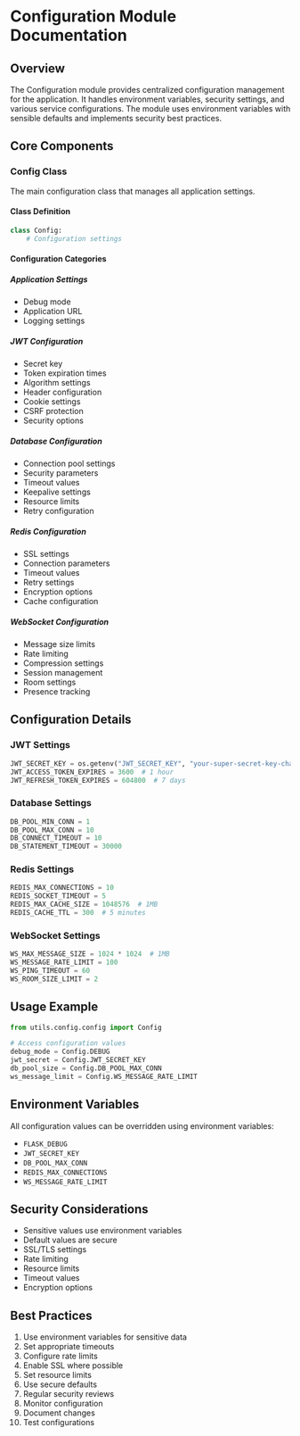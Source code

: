 # Configuration Module Documentation

## Overview
The Configuration module provides centralized configuration management for the application. It handles environment variables, security settings, and various service configurations. The module uses environment variables with sensible defaults and implements security best practices.

## Core Components

### Config Class
The main configuration class that manages all application settings.

#### Class Definition
```python
class Config:
    # Configuration settings
```

#### Configuration Categories

##### Application Settings
- Debug mode
- Application URL
- Logging settings

##### JWT Configuration
- Secret key
- Token expiration times
- Algorithm settings
- Header configuration
- Cookie settings
- CSRF protection
- Security options

##### Database Configuration
- Connection pool settings
- Security parameters
- Timeout values
- Keepalive settings
- Resource limits
- Retry configuration

##### Redis Configuration
- SSL settings
- Connection parameters
- Timeout values
- Retry settings
- Encryption options
- Cache configuration

##### WebSocket Configuration
- Message size limits
- Rate limiting
- Compression settings
- Session management
- Room settings
- Presence tracking

## Configuration Details

### JWT Settings
```python
JWT_SECRET_KEY = os.getenv("JWT_SECRET_KEY", "your-super-secret-key-change-in-production")
JWT_ACCESS_TOKEN_EXPIRES = 3600  # 1 hour
JWT_REFRESH_TOKEN_EXPIRES = 604800  # 7 days
```

### Database Settings
```python
DB_POOL_MIN_CONN = 1
DB_POOL_MAX_CONN = 10
DB_CONNECT_TIMEOUT = 10
DB_STATEMENT_TIMEOUT = 30000
```

### Redis Settings
```python
REDIS_MAX_CONNECTIONS = 10
REDIS_SOCKET_TIMEOUT = 5
REDIS_MAX_CACHE_SIZE = 1048576  # 1MB
REDIS_CACHE_TTL = 300  # 5 minutes
```

### WebSocket Settings
```python
WS_MAX_MESSAGE_SIZE = 1024 * 1024  # 1MB
WS_MESSAGE_RATE_LIMIT = 100
WS_PING_TIMEOUT = 60
WS_ROOM_SIZE_LIMIT = 2
```

## Usage Example
```python
from utils.config.config import Config

# Access configuration values
debug_mode = Config.DEBUG
jwt_secret = Config.JWT_SECRET_KEY
db_pool_size = Config.DB_POOL_MAX_CONN
ws_message_limit = Config.WS_MESSAGE_RATE_LIMIT
```

## Environment Variables
All configuration values can be overridden using environment variables:
- `FLASK_DEBUG`
- `JWT_SECRET_KEY`
- `DB_POOL_MAX_CONN`
- `REDIS_MAX_CONNECTIONS`
- `WS_MESSAGE_RATE_LIMIT`

## Security Considerations
- Sensitive values use environment variables
- Default values are secure
- SSL/TLS settings
- Rate limiting
- Resource limits
- Timeout values
- Encryption options

## Best Practices
1. Use environment variables for sensitive data
2. Set appropriate timeouts
3. Configure rate limits
4. Enable SSL where possible
5. Set resource limits
6. Use secure defaults
7. Regular security reviews
8. Monitor configuration
9. Document changes
10. Test configurations 